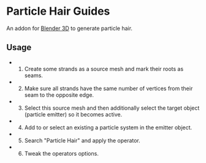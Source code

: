 # Particle Hair Guides
An addon for [Blender 3D](https://www.blender.org/) to generate particle hair.

## Usage
- 1. Create some strands as a source mesh and mark their roots as seams.
- 2. Make sure all strands have the same number of vertices from their seam to the opposite edge.
- 3. Select this source mesh and then additionally select the target object (particle emitter) so it becomes active.
- 4. Add to or select an existing a particle system in the emitter object.
- 5. Search "Particle Hair" and apply the operator.
- 6. Tweak the operators options.
